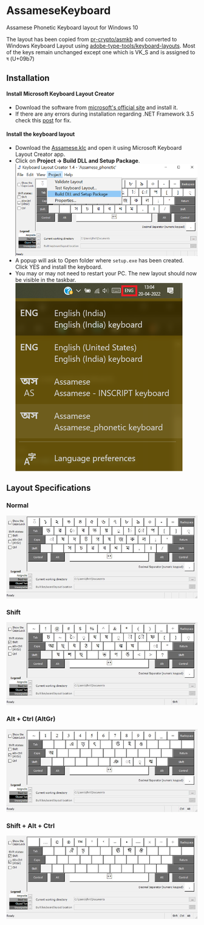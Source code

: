 # AssameseKeyboard
Assamese Phonetic Keyboard layout for Windows 10

The layout has been copied from [pr-crypto/asmkb](https://github.com/pr-crypto/asmkb) and converted to Windows Keyboard Layout using [adobe-type-tools/keyboard-layouts](https://github.com/adobe-type-tools/keyboard-layouts).
Most of the keys remain unchanged except one which is VK_S and is assigned to ষ (U+09b7)

## Installation

#### Install Microsoft Keyboard Layout Creator
- Download the software from [microsoft's official site](https://www.microsoft.com/en-us/download/details.aspx?id=102134) and install it.
- If there are any errors during installation regarding .NET Framework 3.5 check this [post](https://answers.microsoft.com/en-us/windows/forum/all/microsoft-keyboard-layout-creator-14-instalation/092881f1-470b-4a66-889f-59e868c6b25a) for fix.

#### Install the keyboard layout
- Download the [Assamese.klc](https://github.com/impopular-guy/AssameseKeyboard/blob/55157ade99506994d254aa5075bc49186a510f0b/Assamese.klc) and open it using Microsoft Keyboard Layout Creator app.
- Click on **Project -> Build DLL and Setup Package**. ![build](https://raw.githubusercontent.com/impopular-guy/AssameseKeyboard/main/imgs/build.png)
- A popup will ask to Open folder where `setup.exe` has been created. Click YES and install the keyboard.
- You may or may not need to restart your PC. The new layout should now be visible in the taskbar. ![taskbar](https://raw.githubusercontent.com/impopular-guy/AssameseKeyboard/main/imgs/taskbar.png)

## Layout Specifications

### Normal
![normal](https://raw.githubusercontent.com/impopular-guy/AssameseKeyboard/main/imgs/AS.jpg)

### Shift
![shift](https://raw.githubusercontent.com/impopular-guy/AssameseKeyboard/main/imgs/ASShft.jpg)

### Alt + Ctrl (AltGr)
![altgr](https://raw.githubusercontent.com/impopular-guy/AssameseKeyboard/main/imgs/ASAltGr.jpg)

### Shift + Alt + Ctrl
![sag](https://raw.githubusercontent.com/impopular-guy/AssameseKeyboard/main/imgs/ASShftAltGr.jpg)
